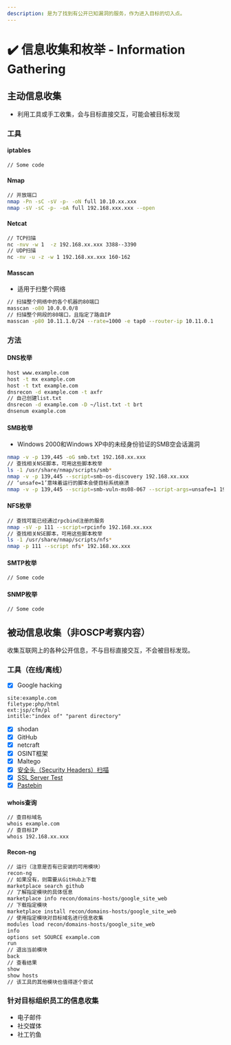 ```yaml
---
description: 是为了找到有公开已知漏洞的服务，作为进入目标的切入点。
---
```


# ✔️ 信息收集和枚举 - Information Gathering

## 主动信息收集

* 利用工具或手工收集，会与目标直接交互，可能会被目标发现

### 工具

#### iptables

```bash
// Some code
```

#### Nmap

```bash
// 开放端口
nmap -Pn -sC -sV -p- -oN full 10.10.xx.xxx
nmap -sV -sC -p- -oA full 192.168.xxx.xxx --open
```

#### Netcat

```bash
// TCP扫描
nc -nvv -w 1  -z 192.168.xx.xxx 3388--3390
// UDP扫描
nc -nv -u -z -w 1 192.168.xx.xxx 160-162
```

#### Masscan

* 适用于扫整个网络

```bash
// 扫描整个网络中的各个机器的80端口
masscan -o80 10.0.0.0/8
// 扫描整个网段的80端口，且指定了路由IP
masscan -p80 10.11.1.0/24 --rate=1000 -e tap0 --router-ip 10.11.0.1
```

### 方法

#### DNS枚举

```bash
host www.example.com
host -t mx example.com
host -t txt example.com
dnsrecon -d example.com -t axfr
// 自己创建list.txt
dnsrecon -d example.com -D ~/list.txt -t brt
dnsenum example.com
```

#### SMB枚举

* Windows  2000和Windows XP中的未经身份验证的SMB空会话漏洞

```bash
nmap -v -p 139,445 -oG smb.txt 192.168.xx.xxx
// 查找相关NSE脚本，可用这些脚本枚举
ls -1 /usr/share/nmap/scripts/smb*
nmap -v -p 139,445 --script=smb-os-discovery 192.168.xx.xxx
// ‘unsafe=1’意味着运行的脚本会使目标系统崩溃
nmap -v -p 139,445 --script=smb-vuln-ms08-067 --script-args=unsafe=1 192.168.xx.xxx
```

#### NFS枚举

```bash
// 查找可能已经通过rpcbind注册的服务
nmap -sV -p 111 --script=rpcinfo 192.168.xx.xxx
// 查找相关NSE脚本，可用这些脚本枚举
ls -1 /usr/share/nmap/scripts/nfs*
nmap -p 111 --script nfs* 192.168.xx.xxx
```

#### SMTP枚举

```bash
// Some code
```

#### SNMP枚举

```bash
// Some code
```

## 被动信息收集（非OSCP考察内容）

收集互联网上的各种公开信息，不与目标直接交互，不会被目标发现。

### 工具（在线/离线）

* [x] Google hacking

```
site:example.com
filetype:php/html
ext:jsp/cfm/pl
intitle:"index of" "parent directory"
```

* [x] shodan
* [x] GitHub
* [x] netcraft
* [x] OSINT框架
* [x] Maltego
* [x] [安全头（Security Headers）扫描](https://securityheaders.com/)
* [x] [SSL Server Test](https://www.ssllabs.com/ssltest/)
* [x] [Pastebin](https://pastebin.com/)

#### whois查询

```bash
// 查目标域名
whois example.com
// 查目标IP
whois 192.168.xx.xxx
```

#### Recon-ng

```bash
// 运行（注意是否有已安装的可用模块）
recon-ng
// 如果没有，则需要从GitHub上下载
marketplace search github
// 了解指定模块的具体信息
marketplace info recon/domains-hosts/google_site_web
// 下载指定模块
marketplace install recon/domains-hosts/google_site_web
// 使用指定模块对目标域名进行信息收集
modules load recon/domains-hosts/google_site_web
info
options set SOURCE example.com
run
// 退出当前模块
back
// 查看结果
show
show hosts
// 该工具的其他模块也值得逐个尝试
```

### 针对目标组织员工的信息收集

* 电子邮件
* 社交媒体
* 社工钓鱼

